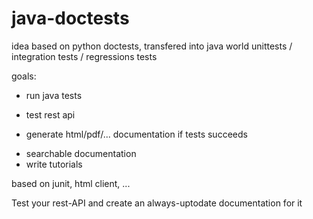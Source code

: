 java-doctests
=============

idea based on python doctests, transfered into java world
unittests / integration tests / regressions tests


goals:
- run java tests
 * test rest api
- generate html/pdf/... documentation if tests succeeds
 * searchable documentation
 * write tutorials



based on junit, html client, ...

Test your rest-API and create an always-uptodate documentation for it